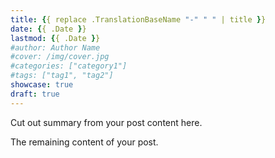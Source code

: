 ```yaml
---
title: {{ replace .TranslationBaseName "-" " " | title }}
date: {{ .Date }}
lastmod: {{ .Date }}
#author: Author Name
#cover: /img/cover.jpg
#categories: ["category1"]
#tags: ["tag1", "tag2"]
showcase: true
draft: true
---
```


Cut out summary from your post content here.

<!--more-->

The remaining content of your post.
